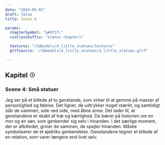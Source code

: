 ```yaml
---
date: "2024-05-01"
draft: false
title: Scene 4

params:
  chapterSymbol: "&#9737;"
  cssClassSuffix: "scenes chapter1"

  textures: "/3dmodels/4_little_statues/textures"
  gltfsource: "/3dmodels/4_little_statues/4_little_statues.gltf"

---
```

## Kapitel &#9737;
### Scene 4: Små statuer
<canvas id="c"></canvas>

Jeg ser på et billede af to genstande, som virker til at gemme på masser af personlighed og følelse. Det ligner, de udtrykker noget stærkt, og samtidigt står de sammen, side ved side, med åbne arme. Det lader til, at genstandene er skabt af træ og kærlighed. De bærer på historien om en mor og en søn, som genkender sig selv i hinanden. I det særlige moment, der er afbilledet, griner de sammen, de spejler hinanden. Måske symboliserer de et øjebliks genkendelse. Genstandene tegner et billede af en relation, som varer længere end livet selv.
